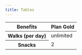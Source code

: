 ```yaml
---
title: Tables
---
```


<table>
  <thead>
    <tr>
      <th>Benefits</th>
      <th>Plan Gold</th>
    </tr>
  </thead>
  <tbody>
    <tr>
      <th scope="row">Walks (per day)</th>
      <td>unlimited</td>
    </tr>
    <tr>
      <th scope="row">Snacks</th>
      <td>2</td>
    </tr>
  </tbody>
</table>
